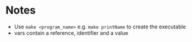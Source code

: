 # Notes

- Use `make <program_name>` e.g. `make printName` to create the executable
- vars contain a reference, identifier and a value

